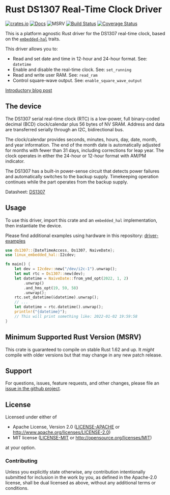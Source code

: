 # Rust DS1307 Real-Time Clock Driver

[![crates.io](https://img.shields.io/crates/v/ds1307.svg)](https://crates.io/crates/ds1307)
[![Docs](https://docs.rs/ds1307/badge.svg)](https://docs.rs/ds1307)
![MSRV](https://img.shields.io/badge/rustc-1.62+-blue.svg)
[![Build Status](https://github.com/eldruin/ds1307-rs/workflows/Build/badge.svg)](https://github.com/eldruin/ds1307-rs/actions?query=workflow%3ABuild)
[![Coverage Status](https://coveralls.io/repos/eldruin/ds1307-rs/badge.svg?branch=master)](https://coveralls.io/r/eldruin/ds1307-rs?branch=master)

This is a platform agnostic Rust driver for the DS1307 real-time clock,
based on the [`embedded-hal`] traits.

[`embedded-hal`]: https://github.com/rust-embedded/embedded-hal

This driver allows you to:
- Read and set date and time in 12-hour and 24-hour format. See: `datetime`
- Enable and disable the real-time clock. See: `set_running`
- Read and write user RAM. See: `read_ram`
- Control square-wave output. See: `enable_square_wave_output`

[Introductory blog post](https://blog.eldruin.com/ds1307-real-time-clock-rtc-driver-in-rust/)

## The device

The DS1307 serial real-time clock (RTC) is a low-power, full binary-coded
decimal (BCD) clock/calendar plus 56 bytes of NV SRAM. Address and data are
transferred serially through an I2C, bidirectional bus.

The clock/calendar provides seconds, minutes, hours, day, date, month, and
year information. The end of the month date is automatically adjusted for months
with fewer than 31 days, including corrections for leap year. The clock
operates in either the 24-hour or 12-hour format with AM/PM indicator.

The DS1307 has a built-in power-sense circuit that detects power failures and
automatically switches to the backup supply.
Timekeeping operation continues while the part operates from the backup supply.

Datasheet: [DS1307](https://datasheets.maximintegrated.com/en/ds/DS1307.pdf)

## Usage

To use this driver, import this crate and an `embedded_hal` implementation,
then instantiate the device.

Please find additional examples using hardware in this repository: [driver-examples]

[driver-examples]: https://github.com/eldruin/driver-examples

```rust
use ds1307::{DateTimeAccess, Ds1307, NaiveDate};
use linux_embedded_hal::I2cdev;

fn main() {
    let dev = I2cdev::new("/dev/i2c-1").unwrap();
    let mut rtc = Ds1307::new(dev);
    let datetime = NaiveDate::from_ymd_opt(2022, 1, 2)
        .unwrap()
        .and_hms_opt(19, 59, 58)
        .unwrap();
    rtc.set_datetime(&datetime).unwrap();
    // ...
    let datetime = rtc.datetime().unwrap();
    println!("{datetime}");
    // This will print something like: 2022-01-02 19:59:58
}
```


## Minimum Supported Rust Version (MSRV)

This crate is guaranteed to compile on stable Rust 1.62 and up. It *might*
compile with older versions but that may change in any new patch release.

## Support

For questions, issues, feature requests, and other changes, please file an
[issue in the github project](https://github.com/eldruin/ds1307-rs/issues).

## License

Licensed under either of

 * Apache License, Version 2.0 ([LICENSE-APACHE](LICENSE-APACHE) or
   http://www.apache.org/licenses/LICENSE-2.0)
 * MIT license ([LICENSE-MIT](LICENSE-MIT) or
   http://opensource.org/licenses/MIT)

at your option.

### Contributing

Unless you explicitly state otherwise, any contribution intentionally submitted
for inclusion in the work by you, as defined in the Apache-2.0 license, shall
be dual licensed as above, without any additional terms or conditions.
